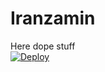 # Iranzamin
Here dope stuff 
<br>
<a href="https://heroku.com/deploy?template=https://github.com/MassaHex/iranzamin">
  <img src="https://www.herokucdn.com/deploy/button.svg" alt="Deploy">
</a>

